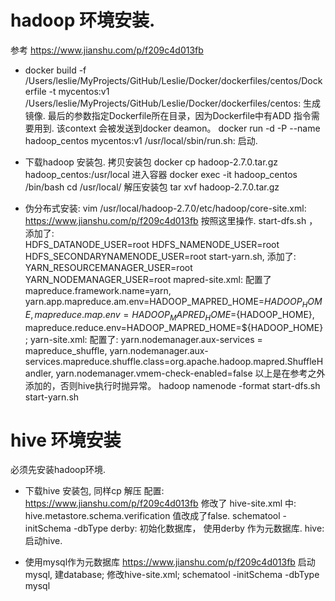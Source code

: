 # hadoop 环境安装.
 参考 https://www.jianshu.com/p/f209c4d013fb
  * docker build -f /Users/leslie/MyProjects/GitHub/Leslie/Docker/dockerfiles/centos/Dockerfile -t mycentos:v1 /Users/leslie/MyProjects/GitHub/Leslie/Docker/dockerfiles/centos:  生成镜像. 最后的参数指定Dockerfile所在目录，因为Dockerfile中有ADD 指令需要用到. 该context 会被发送到docker deamon。
    docker run -d -P --name hadoop_centos mycentos:v1 /usr/local/sbin/run.sh: 启动.

  * 下载hadoop 安装包.
    拷贝安装包
	docker cp hadoop-2.7.0.tar.gz hadoop_centos:/usr/local
	 进入容器
	docker exec -it hadoop_centos /bin/bash
	cd /usr/local/
	 解压安装包
	tar xvf hadoop-2.7.0.tar.gz
   * 伪分布式安装:
      vim /usr/local/hadoop-2.7.0/etc/hadoop/core-site.xml:
      https://www.jianshu.com/p/f209c4d013fb  按照这里操作. 
      start-dfs.sh ， 添加了:    
          HDFS_DATANODE_USER=root
		  HDFS_NAMENODE_USER=root
		  HDFS_SECONDARYNAMENODE_USER=root
	  start-yarn.sh, 添加了:
	      YARN_RESOURCEMANAGER_USER=root
		  YARN_NODEMANAGER_USER=root 
	  mapred-site.xml: 配置了
	      mapreduce.framework.name=yarn, yarn.app.mapreduce.am.env=HADOOP_MAPRED_HOME=${HADOOP_HOME}, mapreduce.map.env=HADOOP_MAPRED_HOME=${HADOOP_HOME}, mapreduce.reduce.env=HADOOP_MAPRED_HOME=${HADOOP_HOME};
	  yarn-site.xml: 配置了:
	      yarn.nodemanager.aux-services = mapreduce_shuffle, yarn.nodemanager.aux-services.mapreduce.shuffle.class=org.apache.hadoop.mapred.ShuffleHandler, yarn.nodemanager.vmem-check-enabled=false
	  以上是在参考之外添加的，否则hive执行时抛异常。
      hadoop namenode -format
      start-dfs.sh
      start-yarn.sh

# hive 环境安装
  必须先安装hadoop环境.
  * 下载hive 安装包, 同样cp 解压 配置:
      https://www.jianshu.com/p/f209c4d013fb
      修改了 hive-site.xml 中: hive.metastore.schema.verification   值改成了false.
  schematool -initSchema -dbType derby: 初始化数据库， 使用derby 作为元数据库.
  hive: 启动hive.
  
  * 使用mysql作为元数据库
    https://www.jianshu.com/p/f209c4d013fb
    启动mysql, 建database;
    修改hive-site.xml;
    schematool -initSchema -dbType mysql
    


